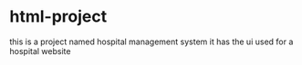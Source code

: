 # html-project
this is a project named hospital management system it has the ui used for a hospital website
